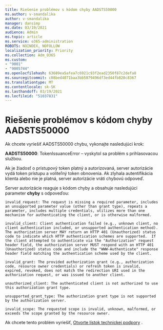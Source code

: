 ```yaml
---
title: Riešenie problémov s kódom chyby AADSTS50000
ms.author: v-smandalika
author: v-smandalika
manager: dansimp
ms.date: 03/19/2021
audience: Admin
ms.topic: article
ms.service: o365-administration
ROBOTS: NOINDEX, NOFOLLOW
localization_priority: Priority
ms.collection: Adm_O365
ms.custom:
- "9801"
- "9005744"
ms.openlocfilehash: 63689ea5afea7c6921c93f2ead2350f87c2defa8
ms.sourcegitcommit: c08bed4071baa3bb5879496df3ed44fb828c8367
ms.translationtype: MT
ms.contentlocale: sk-SK
ms.lasthandoff: 03/19/2021
ms.locfileid: "51037831"
---
```

# <a name="troubleshoot-aadsts50000-error-code"></a>Riešenie problémov s kódom chyby AADSTS50000

Ak chcete vyriešiť AADSTS50000 chybu, vykonajte nasledujúci krok:

**AADSTS50000**: TokenIssuanceError – vyskytol sa problém s prihlasovacou službou.

Ak je žiadosť o prístupový token platný a autorizovaná, server autorizácie vydá token prístupu a voliteľný token obnovenia. Ak zlyhala autentifikácia klienta alebo nie je platná, server autorizácie vráti chybovú odpoveď.

Server autorizácie reaguje s kódom chyby a obsahuje nasledujúci parameter **chyby** s odpoveďou:

`invalid_request: The request is missing a required parameter, includes an unsupported parameter value (other than grant type), repeats a parameter, includes multiple credentials, utilizes more than one mechanism for authenticating the client, or is otherwise malformed.`

`invalid_client: Client authentication failed (e.g., unknown client, no client authentication included, or unsupported authentication method).  The authorization server MAY return an HTTP 401 (Unauthorized) status code to indicate which HTTP authentication schemes are supported.  If the client attempted to authenticate via the "Authorization" request header field, the authorization server MUST respond with an HTTP 401 (Unauthorized) status code and include the "WWW-Authenticate" response header field matching the authentication scheme used by the client.`

`invalid_grant: The provided authorization grant (e.g., authorization code, resource owner credentials) or refresh token is invalid, expired, revoked, does not match the redirection URI used in the authorization request, or was issued to another client.`

`unauthorized_client: The authenticated client is not authorized to use this authorization grant type.`

`unsupported_grant_type: The authorization grant type is not supported by the authorization server.`

`invalid_scope: The requested scope is invalid, unknown, malformed, or exceeds the scope granted by the resource owner.`

Ak chcete tento problém vyriešiť, [Otvorte lístok technickej podpory](https://docs.microsoft.com/azure/active-directory/fundamentals/active-directory-troubleshooting-support-howto) .
